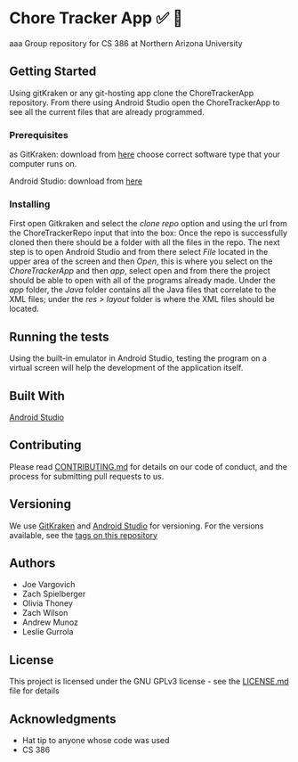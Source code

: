 # Chore Tracker App :white_check_mark: :house_with_garden:
aaa
Group repository for CS 386 at Northern Arizona University

## Getting Started

Using gitKraken or any git-hosting app clone the ChoreTrackerApp repository. From there using Android Studio open the ChoreTrackerApp to see all the current files that are already programmed. 

### Prerequisites
as
GitKraken: 
download from [here](https://www.gitkraken.com/) choose correct software type that your computer runs on. 

Android Studio:
download from [here](https://developer.android.com/studio)

### Installing
First open Gitkraken and select the _clone repo_ option and using the url from the ChoreTrackerRepo input that into the box: 
Once the repo is successfully cloned then there should be a folder with all the files in the repo. The next step is to open Android Studio and from there select _File_ located in the upper area of the screen and then _Open_, this is where you select on the _ChoreTrackerApp_ and then _app_, select open and from there the project should be able to open with all of the programs already made. Under the _app_ folder, the _Java_ folder contains all the Java files that correlate to the XML files; under the _res > layout_ folder is where the XML files should be located. 


## Running the tests

Using the built-in emulator in Android Studio, testing the program on a virtual screen will help the development of the application itself. 

## Built With

[Android Studio](https://developer.android.com/studio)

## Contributing

Please read [CONTRIBUTING.md](https://github.com/zachspiel/ChoreTrackerApp/blob/master/CONTRIBUTING.md) for details on our code of conduct, and the process for submitting pull requests to us.

## Versioning

We use [GitKraken](https://www.gitkraken.com/) and [Android Studio](https://developer.android.com/studio) for versioning. For the versions available, see the [tags on this repository](https://github.com/zachspiel/ChoreTrackerApp/tags)

## Authors
- Joe Vargovich
- Zach Spielberger
- Olivia Thoney
- Zach Wilson
- Andrew Munoz 
- Leslie Gurrola 

## License

This project is licensed under the GNU GPLv3 license - see the [LICENSE.md](https://github.com/zachspiel/ChoreTrackerApp/blob/master/LICENSE) file for details

## Acknowledgments

* Hat tip to anyone whose code was used
* CS 386
